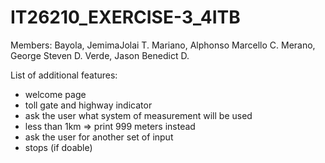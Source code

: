 # IT26210_EXERCISE-3_4ITB
Members:
  Bayola, JemimaJolai T.
  Mariano, Alphonso Marcello C.
  Merano, George Steven D.
  Verde, Jason Benedict D.

List of additional features:
- welcome page 
- toll gate and highway indicator 
- ask the user what system of measurement will be used
- less than 1km => print 999 meters instead
- ask the user for another set of input
- stops (if doable)
